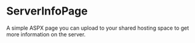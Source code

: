 ServerInfoPage
==============

A simple ASPX page you can upload to your shared hosting space to get more information on the server.

